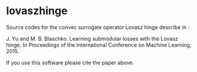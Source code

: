 # lovaszhinge
Source codes for the convec surrogate operator Lovasz hinge describe in :

J. Yu and M. B. Blaschko. Learning submodular losses with the Lovasz hinge. In Proceedings of the International Conference on Machine Learning, 2015.

If you use this software please cite the paper above.

